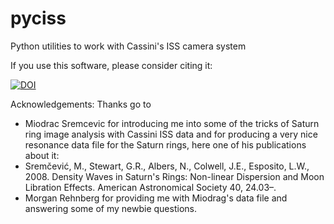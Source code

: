 pyciss
======

Python utilities to work with Cassini's ISS camera system

If you use this software, please consider citing it:

[![DOI](https://zenodo.org/badge/15486/michaelaye/pyciss.svg)](https://zenodo.org/badge/latestdoi/15486/michaelaye/pyciss)

Acknowledgements:
Thanks go to
 * Miodrac Sremcevic for introducing me into some of the tricks of Saturn ring image analysis with Cassini ISS data and for producing a very nice resonance data file for the Saturn rings, here one of his publications about it:
  * Sremčević, M., Stewart, G.R., Albers, N., Colwell, J.E., Esposito, L.W., 2008. Density Waves in Saturn's Rings: Non-linear Dispersion and Moon Libration Effects. American Astronomical Society 40, 24.03–.
 * Morgan Rehnberg for providing me with Miodrag's data file and answering some of my newbie questions.
